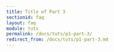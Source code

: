 ```yaml
---
title: Title of Part 3
sectionid: faq
layout: faq
module: tuts
permalink: /docs/tuts/p1-part-3/
redirect_from: /docs/tuts/p1-part-3.md
---
```

